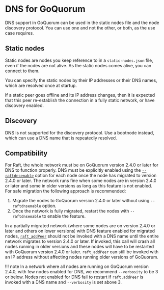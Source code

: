 # DNS for GoQuorum

DNS support in GoQuorum can be used in the static nodes file and the node discovery protocol.
You can use one and not the other, or both, as the use case requires.

## Static nodes

Static nodes are nodes you keep reference to in a `static-nodes.json` file, even if the nodes are not alive.
As the static nodes comes alive, you can connect to them.

You can specify the static nodes by their IP addresses or their DNS names, which are resolved once at startup.

If a static peer goes offline and its IP address changes, then it is expected that this peer re-establish the
connection in a fully static network, or have discovery enabled.

## Discovery

DNS is not supported for the discovery protocol.
Use a bootnode instead, which can use a DNS name that is repeatedly resolved.

## Compatibility

For Raft, the whole network must be on GoQuorum version 2.4.0 or later for DNS to function properly.
DNS must be explicitly enabled using the [`--raftdnsenable`](../../reference/cli-syntax.md#raftdnsenable) option for each
node once the node has migrated to version 2.4.0 or later.
The network runs fine when some nodes are in version 2.4.0 or later and some in older versions as long as this feature is not enabled.
For safe migration the following approach is recommended:

1. Migrate the nodes to GoQuorum version 2.4.0 or later without using `--raftdnsenable` option.
1. Once the network is fully migrated, restart the nodes with `--raftdnsenable` to enable the feature.

In a partially migrated network (where some nodes are on version 2.4.0 or later and others on lower versions)
with DNS feature enabled for migrated nodes, [`raft_addPeer`](../../reference/api-methods.md#raft_addpeer) should not be
invoked with a DNS name until the entire network migrates to version 2.4.0 or later.
If invoked, this call will crash all nodes running in older versions and these nodes will have to be restarted with
GoQuorum version 2.4.0 or later.
`raft_addPeer` can still be invoked with an IP address without affecting nodes running older versions of GoQuorum.

!!! note
    In a network where all nodes are running on GoQuorum version 2.4.0, with few nodes enabled for DNS, we recommend
    `--verbosity` to be 3 or below.
    Nodes not enabled for DNS fail to restart if `raft.addPeer` is invoked with a DNS name and `--verbosity` is set above 3.
